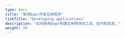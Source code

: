```yaml
---
type: docs
title: "使用Dapr开发应用程序"
linkTitle: "Developing applications"
description: "如何使用Dapr构建应用程序的工具、技巧和信息。"
weight: 30
---
```



